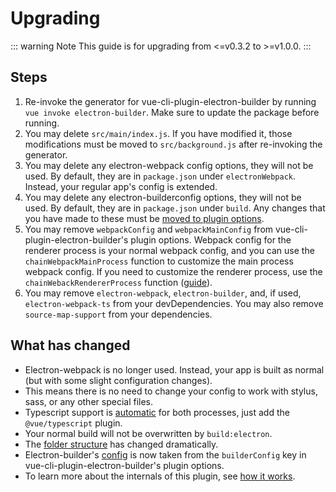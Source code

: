 # Upgrading

::: warning Note
This guide is for upgrading from <=v0.3.2 to >=v1.0.0.
:::

## Steps

1.  Re-invoke the generator for vue-cli-plugin-electron-builder by running `vue invoke electron-builder`. Make sure to update the package before running.
2.  You may delete `src/main/index.js`. If you have modified it, those modifications must be moved to `src/background.js` after re-invoking the generator.
3.  You may delete any electron-webpack config options, they will not be used. By default, they are in `package.json` under `electronWebpack`. Instead, your regular app's config is extended.
4.  You may delete any electron-builderconfig options, they will not be used. By default, they are in `package.json` under `build`. Any changes that you have made to these must be [moved to plugin options](./configuration.md#configuring-electron-builder).
5.  You may remove `webpackConfig` and `webpackMainConfig` from vue-cli-plugin-electron-builder's plugin options. Webpack config for the renderer process is your normal webpack config, and you can use the `chainWebpackMainProcess` function to customize the main process webpack config. If you need to customize the renderer process, use the `chainWebackRendererProcess` function ([guide](./configuration.md#webpack-configuration)).
6.  You may remove `electron-webpack`, `electron-builder`, and, if used, `electron-webpack-ts` from your devDependencies. You may also remove `source-map-support` from your dependencies.

## What has changed

- Electron-webpack is no longer used. Instead, your app is built as normal (but with some slight configuration changes).
- This means there is no need to change your config to work with stylus, sass, or any other special files.
- Typescript support is [automatic](./configuration.md#typescript-options) for both processes, just add the `@vue/typescript` plugin.
- Your normal build will not be overwritten by `build:electron`.
- The [folder structure](./guide.md#folder-structure) has changed dramatically.
- Electron-builder's [config](./configuration.md#configuring-electron-builder) is now taken from the `builderConfig` key in vue-cli-plugin-electron-builder's plugin options.
- To learn more about the internals of this plugin, see [how it works](./guide.md#how-it-works).
